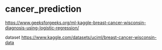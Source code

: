 # cancer_prediction

https://www.geeksforgeeks.org/ml-kaggle-breast-cancer-wisconsin-diagnosis-using-logistic-regression/

dataset
https://www.kaggle.com/datasets/uciml/breast-cancer-wisconsin-data
